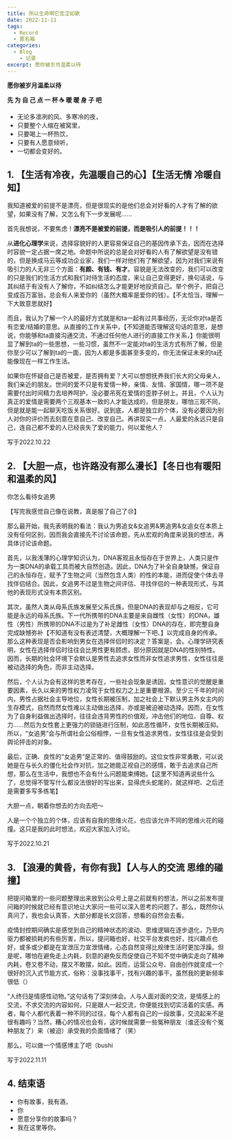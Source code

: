 ```yaml
---
title: 所以生命啊它苦涩如歌
date: 2022-11-11
tags:
  - Record
  - 匿名箱
categories:
  - Blog
    - 记录
excerpt: 愿你被岁月温柔以待
---
```



**愿你被岁月温柔以待**

**先 为 自 己 点 一 杯 ☕️ 暖 暖 身 子 吧**
- 无论多凛冽的风、多寒冷的夜，
- 只要整个人缩在被窝里，
- 只要喝上一杯热饮，
- 只要有人愿意倾听，
- 一切都会变好的。

## 1. 【生活有冷夜，先温暖自己的心】【**生活无情 冷暖自知**】

我知道被爱的前提不是漂亮，但是很现实的是他们总会对好看的人才有了解的欲望，如果没有了解，又怎么有下一步发展呢......

首先我想说，不要焦虑！**漂亮不是被爱的前提，而是吸引人的前提！！！**  

从**进化心理学**来说，选择容貌好的人更容易保证自己的基因传承下去，因而在选择时容貌一定占据一席之地。命题中所说的总是会对好看的人有了解欲望是没有错的，但是换成马云等成功企业家，我们一样对他们有了解欲望，因为对我们来说有吸引力的人无非三个方面：**有颜、有钱、有才**。容貌是无法改变的，我们可以改变的只是我们的生活方式和我们对待生活的态度，来让自己变得更好，换句话说，与其纠结于有没有人了解你，不如纠结怎么才能更好地投资自己。举个例子，把自己变成百万富翁，总会有人来爱你的（虽然大概率是爱你的钱）。【不太恰当，理解一下大致意思就好】

而且，我认为了解一个人的最好方式就是和ta一起有过共事经历，无论你对ta是否有恋爱/结婚的意思。从直接的工作关系中，【不知道能否理解这句话的意思，是想说，你能够和ta直接沟通交流，不通过任何他人进行的直接工作关系，】你能很明显了解到ta的一些思想，一些习惯，虽然不一定能对ta的生活方式有所了解，但是你至少可以了解到ta的一面，因为人都是多面甚至多变的，你无法保证未来的ta还能像现在一样工作生活。

如果你在怀疑自己是否被爱，是否拥有爱？大可以想想抚养我们长大的父母亲人，我们亲近的朋友。世间的爱不只是有爱情一种，亲情、友情、家国情，哪一项不是需要付出时间精力去培养呵护，没必要吊死在爱情的歪脖子树上。并且，个人认为真正的爱情是需要两个三观基本一致的人才能达成的，但是朋友，哪怕三观不同，但是就是能一起聊天吃饭关系很好。说到底，人都是独立的个体，没有必要因为别人对你的评价而去刻意在意自己、改变自己。再讲现实一点，人最爱的永远只是自己，连自己都不爱的人已经丧失了爱的能力，何以爱他人？

写于2022.10.22

## 2. 【大胆一点，也许路没有那么漫长】【**冬日也有暖阳和温柔的风**】

你怎么看待女追男

【写完我感觉自己像在说教，真是服了自己了😢】

那么最开始，我先表明我的看法：我认为男追女&女追男&男追男&女追女在本质上没有任何区别，因而我会直接先不讨论该命题，先从宏观的角度来说我的想法，再具体讨论该命题。

首先，以我浅薄的心理学知识认为，DNA客观且永恒存在于世界上，人类只是作为一类DNA的承载工具而被大自然创造。因此，DNA为了补全自身缺憾，保证自己的永恒存在，赋予了生物之间（当然包含人类）的性的本能，进而促使个体去寻找伴侣结合。因此，女追男不过是生物之间评估、寻找伴侣的一种表现形式，与其他的表现形式没有本质区别。

其次，虽然人类从母系氏族发展至父系氏族，但是DNA的表现却与之相反，它可能是永远的母系氏族。下一代所携带的DNA主要是来自雌性（女性）的DNA，雄性（男性）所携带的DNA不过是为了补足雌性（女性）DNA的存在，即完整自身完成缺憾弥补【不知道有没有表述清楚，大概理解一下吧、】以完成自身的传承。那么这种表现是否会影响到男女在选择伴侣时的决定？答案是，会。心理学研究表明，女性在选择伴侣时往往会比男性更有顾虑，部分原因就是DNA的性别特性。因而，长期的社会环境下会默认是男性去追求女性而非女性追求男性，女性往往是被动选择的角色，而非主动选择。

然后，个人认为会有这样的思考存在，一些社会现象是诱因，女性意识的觉醒是重要因素，长久以来的男性权力凌驾于女性权力之上是重要根源。至少三千年的时间内，男性占据社会主导地位，女性长期被压制，加之社会上下默认男主外女主内的生存模式，自然而然女性难以主动做出选择，亦或是被迫被动选择。因而，在女性为了自身利益做出选择时，往往会违背男性的价值观，冲击他们的地位、自尊、权力……然后为女性套上更强力的锁链进行压制，如此恶性循环，女性长期被压抑。所以，“女追男”会与所谓社会公俗相悖，一旦有女性追求男性，女性往往是会受到舆论抨击的对象。

最后，正确、良性的“女追男”是正常的、值得鼓励的。这位女性非常勇敢，可以说她是在与长久的僵化社会作对抗，加之她能正视自己的感情，敢于去追求自己所想，那么在生活中，我想也不会有什么问题能束缚她。【这里不知道再说些什么了，总觉得不管写什么都没法很好的写出来，显得虎头蛇尾的，就这样吧、之后还是需要多写多练笔】

大胆一点，朝着你想去的方向去吧～

人是一个个独立的个体，应该有自我的思维火花，也应该允许不同的思维火花的碰撞。这只是我的此时想法，欢迎大家加入讨论。

写于2022.10.21

## 3. 【浪漫的黄昏，有你有我】【**人与人的交流 思维的碰撞**】

把提问箱里的一些问题整理出来放到公众号上是之前就有的想法，所以之前发布提问箱的时候就已经有意识地让大家问一些可以深入思考的问题了。那么，既然你认真问了，我也会认真答，大部分都是长文回答，想看的自然会去看。

疫情封控期间确实是感觉到自己的精神状态的波动、思维逻辑在逐步退化，乃至内驱力都被损耗的有些厉害，所以，提问箱也好，社交平台发疯也好，找兴趣点也好，或多或少都是在宣泄压力宣泄情绪，心态自然变得比规律生活时更加浮躁。但是呢，哪怕在避免走上内耗，刻意的避免反而促使自己不知不觉中确实走向了精神内耗，卷又卷不动，摆又不敢摆，如此。因而，运营公众号、自由创作就变成一个很好的沉入式节能方式，俗称：没事找事干，找有兴趣的事干。虽然我的更新频率很低（）

“人终归是情感性动物。”这句话有了深刻体会。人与人面对面的交流，是情感上的交流，不求交流的内容如何，只是跟人一起交流，你便能找到切实活着的实感。再者，每个人都代表着一种不同的过往，每个人都有自己的一段故事，交流起来不是很有趣吗？当然，糟心的情况也会有，这时候就需要一些冤种朋友（谁还没有个冤种朋友了）来（被迫）承受我的负面情绪了（笑）

那么，可以做一个情感博主了吧（bushi

写于2022.11.11

## 4. 结束语

- 你有故事，我有酒，
- 你
- 愿意分享你的故事吗？
- 我在这里等你。